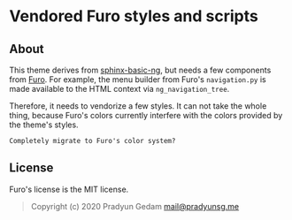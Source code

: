 # Vendored Furo styles and scripts

## About

This theme derives from [sphinx-basic-ng], but needs a few components from
[Furo]. For example, the menu builder from Furo's `navigation.py` is made
available to the HTML context via `ng_navigation_tree`.

Therefore, it needs to vendorize a few styles. It can not take the whole
thing, because Furo's colors currently interfere with the colors provided
by the theme's styles.

```{todo}
Completely migrate to Furo's color system?
```

## License

Furo's license is the MIT license. 
> Copyright (c) 2020 Pradyun Gedam <mail@pradyunsg.me>


[Furo]: https://github.com/pradyunsg/furo
[sphinx-basic-ng]: https://github.com/pradyunsg/sphinx-basic-ng
